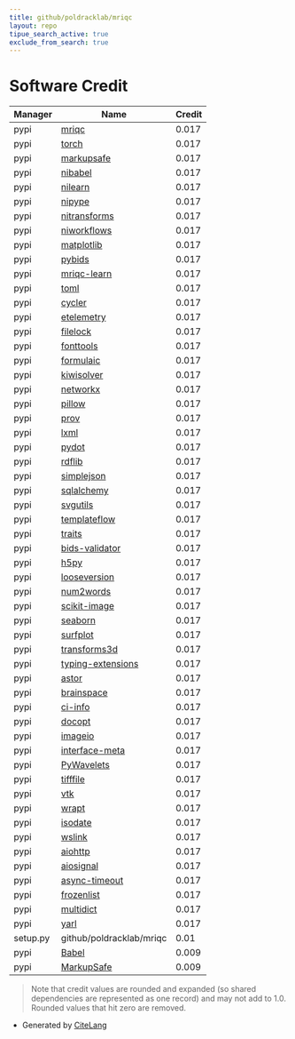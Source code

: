 ```yaml
---
title: github/poldracklab/mriqc
layout: repo
tipue_search_active: true
exclude_from_search: true
---
```

# Software Credit

|Manager|Name|Credit|
|-------|----|------|
|pypi|[mriqc](https://github.com/nipreps/mriqc)|0.017|
|pypi|[torch](https://pytorch.org/)|0.017|
|pypi|[markupsafe](https://palletsprojects.com/p/markupsafe/)|0.017|
|pypi|[nibabel](https://nipy.org/nibabel)|0.017|
|pypi|[nilearn](https://pypi.org/project/nilearn)|0.017|
|pypi|[nipype](https://pypi.org/project/nipype)|0.017|
|pypi|[nitransforms](https://pypi.org/project/nitransforms)|0.017|
|pypi|[niworkflows](https://pypi.org/project/niworkflows)|0.017|
|pypi|[matplotlib](https://pypi.org/project/matplotlib)|0.017|
|pypi|[pybids](https://pypi.org/project/pybids)|0.017|
|pypi|[mriqc-learn](https://pypi.org/project/mriqc-learn)|0.017|
|pypi|[toml](https://pypi.org/project/toml)|0.017|
|pypi|[cycler](https://pypi.org/project/cycler)|0.017|
|pypi|[etelemetry](https://pypi.org/project/etelemetry)|0.017|
|pypi|[filelock](https://pypi.org/project/filelock)|0.017|
|pypi|[fonttools](https://pypi.org/project/fonttools)|0.017|
|pypi|[formulaic](https://pypi.org/project/formulaic)|0.017|
|pypi|[kiwisolver](https://pypi.org/project/kiwisolver)|0.017|
|pypi|[networkx](https://pypi.org/project/networkx)|0.017|
|pypi|[pillow](https://pypi.org/project/pillow)|0.017|
|pypi|[prov](https://pypi.org/project/prov)|0.017|
|pypi|[lxml](https://pypi.org/project/lxml)|0.017|
|pypi|[pydot](https://pypi.org/project/pydot)|0.017|
|pypi|[rdflib](https://pypi.org/project/rdflib)|0.017|
|pypi|[simplejson](https://pypi.org/project/simplejson)|0.017|
|pypi|[sqlalchemy](https://pypi.org/project/sqlalchemy)|0.017|
|pypi|[svgutils](https://pypi.org/project/svgutils)|0.017|
|pypi|[templateflow](https://pypi.org/project/templateflow)|0.017|
|pypi|[traits](https://pypi.org/project/traits)|0.017|
|pypi|[bids-validator](https://pypi.org/project/bids-validator)|0.017|
|pypi|[h5py](https://pypi.org/project/h5py)|0.017|
|pypi|[looseversion](https://pypi.org/project/looseversion)|0.017|
|pypi|[num2words](https://pypi.org/project/num2words)|0.017|
|pypi|[scikit-image](https://pypi.org/project/scikit-image)|0.017|
|pypi|[seaborn](https://pypi.org/project/seaborn)|0.017|
|pypi|[surfplot](https://pypi.org/project/surfplot)|0.017|
|pypi|[transforms3d](https://pypi.org/project/transforms3d)|0.017|
|pypi|[typing-extensions](https://pypi.org/project/typing-extensions)|0.017|
|pypi|[astor](https://pypi.org/project/astor)|0.017|
|pypi|[brainspace](https://pypi.org/project/brainspace)|0.017|
|pypi|[ci-info](https://pypi.org/project/ci-info)|0.017|
|pypi|[docopt](https://pypi.org/project/docopt)|0.017|
|pypi|[imageio](https://pypi.org/project/imageio)|0.017|
|pypi|[interface-meta](https://pypi.org/project/interface-meta)|0.017|
|pypi|[PyWavelets](https://pypi.org/project/PyWavelets)|0.017|
|pypi|[tifffile](https://pypi.org/project/tifffile)|0.017|
|pypi|[vtk](https://pypi.org/project/vtk)|0.017|
|pypi|[wrapt](https://pypi.org/project/wrapt)|0.017|
|pypi|[isodate](https://pypi.org/project/isodate)|0.017|
|pypi|[wslink](https://pypi.org/project/wslink)|0.017|
|pypi|[aiohttp](https://pypi.org/project/aiohttp)|0.017|
|pypi|[aiosignal](https://pypi.org/project/aiosignal)|0.017|
|pypi|[async-timeout](https://pypi.org/project/async-timeout)|0.017|
|pypi|[frozenlist](https://pypi.org/project/frozenlist)|0.017|
|pypi|[multidict](https://pypi.org/project/multidict)|0.017|
|pypi|[yarl](https://pypi.org/project/yarl)|0.017|
|setup.py|github/poldracklab/mriqc|0.01|
|pypi|[Babel](https://pypi.org/project/Babel)|0.009|
|pypi|[MarkupSafe](https://pypi.org/project/MarkupSafe)|0.009|


> Note that credit values are rounded and expanded (so shared dependencies are represented as one record) and may not add to 1.0. Rounded values that hit zero are removed.


- Generated by [CiteLang](https://github.com/vsoch/citelang)
